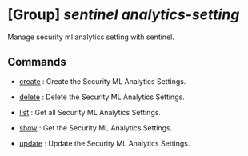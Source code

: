# [Group] _sentinel analytics-setting_

Manage security ml analytics setting with sentinel.

## Commands

- [create](/Commands/sentinel/analytics-setting/_create.md)
: Create the Security ML Analytics Settings.

- [delete](/Commands/sentinel/analytics-setting/_delete.md)
: Delete the Security ML Analytics Settings.

- [list](/Commands/sentinel/analytics-setting/_list.md)
: Get all Security ML Analytics Settings.

- [show](/Commands/sentinel/analytics-setting/_show.md)
: Get the Security ML Analytics Settings.

- [update](/Commands/sentinel/analytics-setting/_update.md)
: Update the Security ML Analytics Settings.
